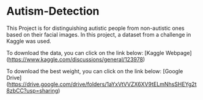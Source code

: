 # Autism-Detection

This Project is for distinguishing autistic people from non-autistic ones based on their facial images. In this project, a dataset from a challenge in Kaggle was used.

To download the data, you can click on the link below:
[Kaggle Webpage] (https://www.kaggle.com/discussions/general/123978)

To download the best weight, you can click on the link below:
[Google Drive] (https://drive.google.com/drive/folders/1aYxVtVVZX6XV9tELmNhsSHEYg2t8zbCC?usp=sharing)
